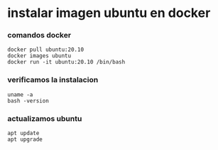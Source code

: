 # instalar imagen ubuntu en docker

### comandos docker

```
docker pull ubuntu:20.10
docker images ubuntu
docker run -it ubuntu:20.10 /bin/bash
```

### verificamos la instalacion

```
uname -a
bash -version
```

### actualizamos ubuntu

```
apt update
apt upgrade
```
